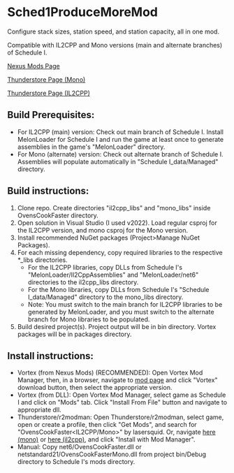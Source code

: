 # Sched1ProduceMoreMod

Configure stack sizes, station speed, and station capacity, all in one mod.

Compatible with IL2CPP and Mono versions (main and alternate branches) of Schedule I.

[Nexus Mods Page](https://www.nexusmods.com/schedule1/mods/!!!)

[Thunderstore Page (Mono)](https://thunderstore.io/c/schedule-i/p/lasersquid/ProduceMoreMono/)

[Thunderstore Page (IL2CPP)](https://thunderstore.io/c/schedule-i/p/lasersquid/ProduceMoreIL2CPP/)


## Build Prerequisites:
* For IL2CPP (main) version: Check out main branch of Schedule I. Install MelonLoader for Schedule I and run the game at least once to generate assemblies in the game's "MelonLoader" directory.
* For Mono (alternate) version: Check out alternate branch of Schedule I. Assemblies will populate automatically in "Schedule I_data/Managed" directory.


## Build instructions:
1. Clone repo. Create directories "il2cpp_libs" and "mono_libs" inside OvensCookFaster directory.
2. Open solution in Visual Studio (I used v2022). Load regular csproj for the IL2CPP version, and mono csproj for the Mono version.
3. Install recommended NuGet packages (Project>Manage NuGet Packages).
4. For each missing dependency, copy required libraries to the respective *_libs directories.
	* For the IL2CPP libraries, copy DLLs from Schedule I's "MelonLoader/Il2CppAssemblies" and "MelonLoader/net6" directories to the il2cpp_libs directory.
	* For the Mono libraries, copy DLLs from Schedule I's "Schedule I_data/Managed" directory to the mono_libs directory.
	* Note: You must switch to the main branch for IL2CPP libraries to be generated by MelonLoader, and you must switch to the alternate branch for Mono libraries to be populated.
5. Build desired project(s). Project output will be in bin directory. Vortex packages will be in packages directory.


## Install instructions:
* Vortex (from Nexus Mods) (RECOMMENDED): Open Vortex Mod Manager, then, in a browser, navigate to [mod page](https://www.nexusmods.com/schedule1/mods/963) and click "Vortex" download button, then select the appropriate version.
* Vortex (from DLL): Open Vortex Mod Manager, select game as Schedule I and click on "Mods" tab. Click "Install From File" button and navigate to appropriate dll.
* Thunderstore/r2modman: Open Thunderstore/r2modman, select game, open or create a profile, then click "Get Mods", and search for "OvensCookFaster<IL2CPP/Mono>" by lasersquid. Or, navigate [here (mono)](https://thunderstore.io/c/schedule-i/p/lasersquid/OvensCookFasterMono/) or [here (il2cpp)](https://thunderstore.io/c/schedule-i/p/lasersquid/OvensCookFasterIL2CPP/), and click "Install with Mod Manager".
* Manual: Copy net6/OvensCookFaster.dll or netstandard21/OvensCookFasterMono.dll from project bin/Debug directory to Schedule I's mods directory.

